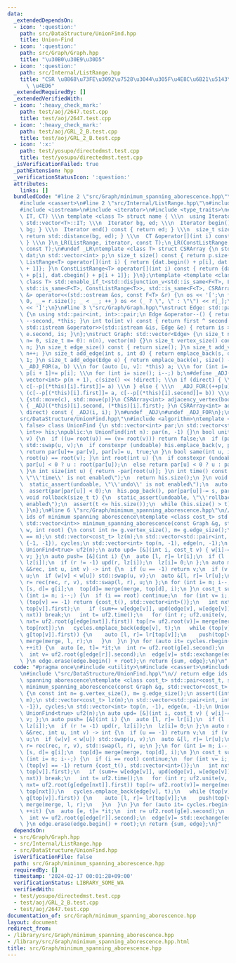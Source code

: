 ```yaml
---
data:
  _extendedDependsOn:
  - icon: ':question:'
    path: src/DataStructure/UnionFind.hpp
    title: Union-Find
  - icon: ':question:'
    path: src/Graph/Graph.hpp
    title: "\u30B0\u30E9\u30D5"
  - icon: ':question:'
    path: src/Internal/ListRange.hpp
    title: "CSR \u8868\u73FE\u3092\u7528\u3044\u305F\u4E8C\u6B21\u5143\u914D\u5217\
      \ \u4ED6"
  _extendedRequiredBy: []
  _extendedVerifiedWith:
  - icon: ':heavy_check_mark:'
    path: test/aoj/2647.test.cpp
    title: test/aoj/2647.test.cpp
  - icon: ':heavy_check_mark:'
    path: test/aoj/GRL_2_B.test.cpp
    title: test/aoj/GRL_2_B.test.cpp
  - icon: ':x:'
    path: test/yosupo/directedmst.test.cpp
    title: test/yosupo/directedmst.test.cpp
  _isVerificationFailed: true
  _pathExtension: hpp
  _verificationStatusIcon: ':question:'
  attributes:
    links: []
  bundledCode: "#line 2 \"src/Graph/minimum_spanning_aborescence.hpp\"\n#include <utility>\n\
    #include <cassert>\n#line 2 \"src/Internal/ListRange.hpp\"\n#include <vector>\n\
    #include <iostream>\n#include <iterator>\n#include <type_traits>\n#define _LR(name,\
    \ IT, CT) \\\n template <class T> struct name { \\\n  using Iterator= typename\
    \ std::vector<T>::IT; \\\n  Iterator bg, ed; \\\n  Iterator begin() const { return\
    \ bg; } \\\n  Iterator end() const { return ed; } \\\n  size_t size() const {\
    \ return std::distance(bg, ed); } \\\n  CT &operator[](int i) const { return bg[i];\
    \ } \\\n }\n_LR(ListRange, iterator, const T);\n_LR(ConstListRange, const_iterator,\
    \ const T);\n#undef _LR\ntemplate <class T> struct CSRArray {\n std::vector<T>\
    \ dat;\n std::vector<int> p;\n size_t size() const { return p.size() - 1; }\n\
    \ ListRange<T> operator[](int i) { return {dat.begin() + p[i], dat.begin() + p[i\
    \ + 1]}; }\n ConstListRange<T> operator[](int i) const { return {dat.cbegin()\
    \ + p[i], dat.cbegin() + p[i + 1]}; }\n};\ntemplate <template <class> class F,\
    \ class T> std::enable_if_t<std::disjunction_v<std::is_same<F<T>, ListRange<T>>,\
    \ std::is_same<F<T>, ConstListRange<T>>, std::is_same<F<T>, CSRArray<T>>>, std::ostream\
    \ &> operator<<(std::ostream &os, const F<T> &r) {\n os << '[';\n for (int _=\
    \ 0, __= r.size(); _ < __; ++_) os << (_ ? \", \" : \"\") << r[_];\n return os\
    \ << ']';\n}\n#line 3 \"src/Graph/Graph.hpp\"\nstruct Edge: std::pair<int, int>\
    \ {\n using std::pair<int, int>::pair;\n Edge &operator--() { return --first,\
    \ --second, *this; }\n int to(int v) const { return first ^ second ^ v; }\n friend\
    \ std::istream &operator>>(std::istream &is, Edge &e) { return is >> e.first >>\
    \ e.second, is; }\n};\nstruct Graph: std::vector<Edge> {\n size_t n;\n Graph(size_t\
    \ n= 0, size_t m= 0): n(n), vector(m) {}\n size_t vertex_size() const { return\
    \ n; }\n size_t edge_size() const { return size(); }\n size_t add_vertex() { return\
    \ n++; }\n size_t add_edge(int s, int d) { return emplace_back(s, d), size() -\
    \ 1; }\n size_t add_edge(Edge e) { return emplace_back(e), size() - 1; }\n#define\
    \ _ADJ_FOR(a, b) \\\n for (auto [u, v]: *this) a; \\\n for (int i= 0; i < n; ++i)\
    \ p[i + 1]+= p[i]; \\\n for (int i= size(); i--;) b;\n#define _ADJ(a, b) \\\n\
    \ vector<int> p(n + 1), c(size() << !direct); \\\n if (direct) { \\\n  _ADJ_FOR(++p[u],\
    \ c[--p[(*this)[i].first]]= a) \\\n } else { \\\n  _ADJ_FOR((++p[u], ++p[v]),\
    \ (c[--p[(*this)[i].first]]= a, c[--p[(*this)[i].second]]= b)) \\\n } \\\n return\
    \ {std::move(c), std::move(p)}\n CSRArray<int> adjacency_vertex(bool direct) const\
    \ { _ADJ((*this)[i].second, (*this)[i].first); }\n CSRArray<int> adjacency_edge(bool\
    \ direct) const { _ADJ(i, i); }\n#undef _ADJ\n#undef _ADJ_FOR\n};\n#line 3 \"\
    src/DataStructure/UnionFind.hpp\"\n#include <algorithm>\ntemplate <bool undoable=\
    \ false> class UnionFind {\n std::vector<int> par;\n std::vector<std::pair<int,\
    \ int>> his;\npublic:\n UnionFind(int n): par(n, -1) {}\n bool unite(int u, int\
    \ v) {\n  if ((u= root(u)) == (v= root(v))) return false;\n  if (par[u] > par[v])\
    \ std::swap(u, v);\n  if constexpr (undoable) his.emplace_back(v, par[v]);\n \
    \ return par[u]+= par[v], par[v]= u, true;\n }\n bool same(int u, int v) { return\
    \ root(u) == root(v); }\n int root(int u) {\n  if constexpr (undoable) return\
    \ par[u] < 0 ? u : root(par[u]);\n  else return par[u] < 0 ? u : par[u]= root(par[u]);\n\
    \ }\n int size(int u) { return -par[root(u)]; }\n int time() const {\n  static_assert(undoable,\
    \ \"\\'time\\' is not enabled\");\n  return his.size();\n }\n void undo() {\n\
    \  static_assert(undoable, \"\\'undo\\' is not enabled\");\n  auto [u, s]= his.back();\n\
    \  assert(par[par[u]] < 0);\n  his.pop_back(), par[par[u]]-= s, par[u]= s;\n }\n\
    \ void rollback(size_t t) {\n  static_assert(undoable, \"\\'rollback\\' is not\
    \ enabled\");\n  assert(t <= his.size());\n  while (his.size() > t) undo();\n\
    \ }\n};\n#line 6 \"src/Graph/minimum_spanning_aborescence.hpp\"\n// return edge\
    \ ids of minimum spanning aborescence\ntemplate <class cost_t> std::pair<cost_t,\
    \ std::vector<int>> minimum_spanning_aborescence(const Graph &g, std::vector<cost_t>\
    \ w, int root) {\n const int n= g.vertex_size(), m= g.edge_size();\n assert((int)w.size()\
    \ == m);\n std::vector<cost_t> lz(m);\n std::vector<std::pair<int, int>> lr(m,\
    \ {-1, -1}), cycles;\n std::vector<int> top(n, -1), edge(n, -1);\n UnionFind uf(n);\n\
    \ UnionFind<true> uf2(n);\n auto upd= [&](int i, cost_t v) { w[i]-= v, lz[i]+=\
    \ v; };\n auto push= [&](int i) {\n  auto [l, r]= lr[i];\n  if (l != -1) upd(l,\
    \ lz[i]);\n  if (r != -1) upd(r, lz[i]);\n  lz[i]= 0;\n };\n auto merge= [&](auto\
    \ &&rec, int u, int v) -> int {\n  if (u == -1) return v;\n  if (v == -1) return\
    \ u;\n  if (w[v] < w[u]) std::swap(u, v);\n  auto &[l, r]= lr[u];\n  return push(u),\
    \ r= rec(rec, r, v), std::swap(l, r), u;\n };\n for (int i= m; i--;) {\n  auto\
    \ [s, d]= g[i];\n  top[d]= merge(merge, top[d], i);\n }\n cost_t sum= 0;\n for\
    \ (int i= n; i--;) {\n  if (i == root) continue;\n  for (int v= i;;) {\n   if\
    \ (top[v] == -1) return {cost_t(), std::vector<int>()};\n   int nxt= uf2.root(g[edge[v]=\
    \ top[v]].first);\n   if (sum+= w[edge[v]], upd(edge[v], w[edge[v]]); uf.unite(v,\
    \ nxt)) break;\n   int t= uf2.time();\n   for (int r; uf2.unite(v, nxt); v= r,\
    \ nxt= uf2.root(g[edge[nxt]].first)) top[r= uf2.root(v)]= merge(merge, top[v],\
    \ top[nxt]);\n   cycles.emplace_back(edge[v], t);\n   while (top[v] != -1 && uf2.same(v,\
    \ g[top[v]].first)) {\n    auto [l, r]= lr[top[v]];\n    push(top[v]), top[v]=\
    \ merge(merge, l, r);\n   }\n  }\n }\n for (auto it= cycles.rbegin(); it != cycles.rend();\
    \ ++it) {\n  auto [e, t]= *it;\n  int r= uf2.root(g[e].second);\n  uf2.rollback(t);\n\
    \  int v= uf2.root(g[edge[r]].second);\n  edge[v]= std::exchange(edge[r], e);\n\
    \ }\n edge.erase(edge.begin() + root);\n return {sum, edge};\n}\n"
  code: "#pragma once\n#include <utility>\n#include <cassert>\n#include \"src/Graph/Graph.hpp\"\
    \n#include \"src/DataStructure/UnionFind.hpp\"\n// return edge ids of minimum\
    \ spanning aborescence\ntemplate <class cost_t> std::pair<cost_t, std::vector<int>>\
    \ minimum_spanning_aborescence(const Graph &g, std::vector<cost_t> w, int root)\
    \ {\n const int n= g.vertex_size(), m= g.edge_size();\n assert((int)w.size() ==\
    \ m);\n std::vector<cost_t> lz(m);\n std::vector<std::pair<int, int>> lr(m, {-1,\
    \ -1}), cycles;\n std::vector<int> top(n, -1), edge(n, -1);\n UnionFind uf(n);\n\
    \ UnionFind<true> uf2(n);\n auto upd= [&](int i, cost_t v) { w[i]-= v, lz[i]+=\
    \ v; };\n auto push= [&](int i) {\n  auto [l, r]= lr[i];\n  if (l != -1) upd(l,\
    \ lz[i]);\n  if (r != -1) upd(r, lz[i]);\n  lz[i]= 0;\n };\n auto merge= [&](auto\
    \ &&rec, int u, int v) -> int {\n  if (u == -1) return v;\n  if (v == -1) return\
    \ u;\n  if (w[v] < w[u]) std::swap(u, v);\n  auto &[l, r]= lr[u];\n  return push(u),\
    \ r= rec(rec, r, v), std::swap(l, r), u;\n };\n for (int i= m; i--;) {\n  auto\
    \ [s, d]= g[i];\n  top[d]= merge(merge, top[d], i);\n }\n cost_t sum= 0;\n for\
    \ (int i= n; i--;) {\n  if (i == root) continue;\n  for (int v= i;;) {\n   if\
    \ (top[v] == -1) return {cost_t(), std::vector<int>()};\n   int nxt= uf2.root(g[edge[v]=\
    \ top[v]].first);\n   if (sum+= w[edge[v]], upd(edge[v], w[edge[v]]); uf.unite(v,\
    \ nxt)) break;\n   int t= uf2.time();\n   for (int r; uf2.unite(v, nxt); v= r,\
    \ nxt= uf2.root(g[edge[nxt]].first)) top[r= uf2.root(v)]= merge(merge, top[v],\
    \ top[nxt]);\n   cycles.emplace_back(edge[v], t);\n   while (top[v] != -1 && uf2.same(v,\
    \ g[top[v]].first)) {\n    auto [l, r]= lr[top[v]];\n    push(top[v]), top[v]=\
    \ merge(merge, l, r);\n   }\n  }\n }\n for (auto it= cycles.rbegin(); it != cycles.rend();\
    \ ++it) {\n  auto [e, t]= *it;\n  int r= uf2.root(g[e].second);\n  uf2.rollback(t);\n\
    \  int v= uf2.root(g[edge[r]].second);\n  edge[v]= std::exchange(edge[r], e);\n\
    \ }\n edge.erase(edge.begin() + root);\n return {sum, edge};\n}"
  dependsOn:
  - src/Graph/Graph.hpp
  - src/Internal/ListRange.hpp
  - src/DataStructure/UnionFind.hpp
  isVerificationFile: false
  path: src/Graph/minimum_spanning_aborescence.hpp
  requiredBy: []
  timestamp: '2024-02-17 00:01:28+09:00'
  verificationStatus: LIBRARY_SOME_WA
  verifiedWith:
  - test/yosupo/directedmst.test.cpp
  - test/aoj/GRL_2_B.test.cpp
  - test/aoj/2647.test.cpp
documentation_of: src/Graph/minimum_spanning_aborescence.hpp
layout: document
redirect_from:
- /library/src/Graph/minimum_spanning_aborescence.hpp
- /library/src/Graph/minimum_spanning_aborescence.hpp.html
title: src/Graph/minimum_spanning_aborescence.hpp
---
```

